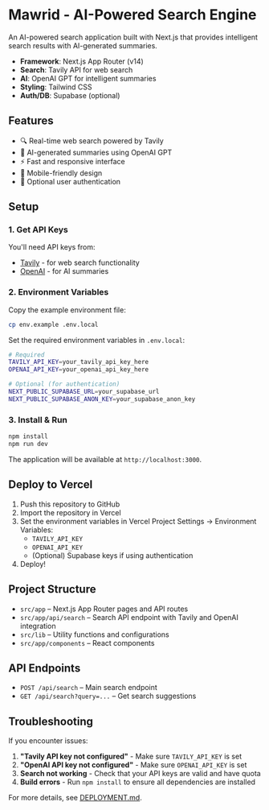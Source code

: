 # Mawrid - AI-Powered Search Engine

An AI-powered search application built with Next.js that provides intelligent search results with AI-generated summaries.

- **Framework**: Next.js App Router (v14)
- **Search**: Tavily API for web search
- **AI**: OpenAI GPT for intelligent summaries
- **Styling**: Tailwind CSS
- **Auth/DB**: Supabase (optional)

## Features

- 🔍 Real-time web search powered by Tavily
- 🤖 AI-generated summaries using OpenAI GPT
- ⚡ Fast and responsive interface
- 📱 Mobile-friendly design
- 🔐 Optional user authentication

## Setup

### 1. Get API Keys

You'll need API keys from:
- [Tavily](https://tavily.com/) - for web search functionality
- [OpenAI](https://platform.openai.com/) - for AI summaries

### 2. Environment Variables

Copy the example environment file:
```bash
cp env.example .env.local
```

Set the required environment variables in `.env.local`:
```bash
# Required
TAVILY_API_KEY=your_tavily_api_key_here
OPENAI_API_KEY=your_openai_api_key_here

# Optional (for authentication)
NEXT_PUBLIC_SUPABASE_URL=your_supabase_url
NEXT_PUBLIC_SUPABASE_ANON_KEY=your_supabase_anon_key
```

### 3. Install & Run

```bash
npm install
npm run dev
```

The application will be available at `http://localhost:3000`.

## Deploy to Vercel

1. Push this repository to GitHub
2. Import the repository in Vercel
3. Set the environment variables in Vercel Project Settings → Environment Variables:
   - `TAVILY_API_KEY`
   - `OPENAI_API_KEY`
   - (Optional) Supabase keys if using authentication
4. Deploy!

## Project Structure

- `src/app` – Next.js App Router pages and API routes
- `src/app/api/search` – Search API endpoint with Tavily and OpenAI integration
- `src/lib` – Utility functions and configurations
- `src/app/components` – React components

## API Endpoints

- `POST /api/search` – Main search endpoint
- `GET /api/search?query=...` – Get search suggestions

## Troubleshooting

If you encounter issues:

1. **"Tavily API key not configured"** - Make sure `TAVILY_API_KEY` is set
2. **"OpenAI API key not configured"** - Make sure `OPENAI_API_KEY` is set  
3. **Search not working** - Check that your API keys are valid and have quota
4. **Build errors** - Run `npm install` to ensure all dependencies are installed

For more details, see [DEPLOYMENT.md](./DEPLOYMENT.md).
